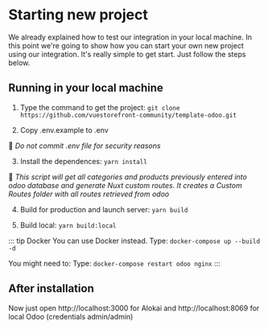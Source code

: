 # Starting new project

We already explained how to test our integration in your local machine. In this point we're going to show how you can start your own new project using our integration. It's really simple to get start. Just follow the steps below.


## Running in your local machine

1. Type the command to get the project: ``` git clone https://github.com/vuestorefront-community/template-odoo.git ```

2. Copy .env.example to .env 

:triangular_flag_on_post: _Do not commit .env file for security reasons_

3. Install the dependences: ```yarn install``` 

:dart: _This script will get all categories and products previously entered into odoo database and generate Nuxt custom routes. It creates a Custom Routes folder with all routes retrieved from odoo_

4. Build for production and launch server: ```yarn build```

5. Build local: ```yarn build:local```



::: tip Docker
You can use Docker instead. Type:
```docker-compose up --build -d```

You might need to: Type:
```docker-compose restart odoo nginx```
:::

## After installation

Now just open http://localhost:3000 for Alokai and http://localhost:8069 for local Odoo (credentials admin/admin)

